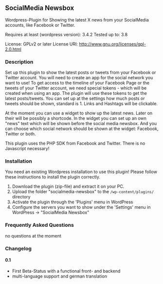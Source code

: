 ## SocialMedia Newsbox

Wordpress-Plugin for Showing the latest X news from your SocialMedia accounts, like Facebook or Twitter.

Requires at least (wordpress version): 3.4.2
Tested up to: 3.8

License: GPLv2 or later
License URI: http://www.gnu.org/licenses/gpl-2.0.html

### Description

Set up this plugin to show the latest posts or tweets from your Facebook or Twitter account. You will need to create an app for the social network you want to use! To get access to the timeline of your Facebook Page or the tweets of your Twitter account, we need special tokens - which will be created when using an app. The plugin will use these tokens to get the latest posts/tweets. You can set up at the settings how much posts or tweets should be shown, standard is 1. Links and Hashtags will be clickable.

At the moment you can use a widget to show up the latest news. Later on their will be possibly a shortcode. In the widget you can set up an own "news" text which will be shown before the social media newsbox. And you can choose which social network should be shown at the widget: Facebook, Twitter or both.

This plugin uses the PHP SDK from Facebook and Twitter. There is no Javascript necessary!

### Installation

You need an existing Wordpress installation to use this plugin!
Please follow these instructions to install the plugin correctly.

1. Download the plugin (zip-file) and extract it on your PC.
2. Upload the folder "socialmedia-newsbox" to the `/wp-content/plugins/` directory
3. Activate the plugin through the 'Plugins' menu in WordPress
4. Configure the servers you want to show under the 'Settings' menu in WordPress -> "SocialMedia Newsbox"

### Frequently Asked Questions

no questions at the moment

### Changelog

#### 0.1
* First Beta-Status with a functional front- and backend
* multi-language support and german translation
